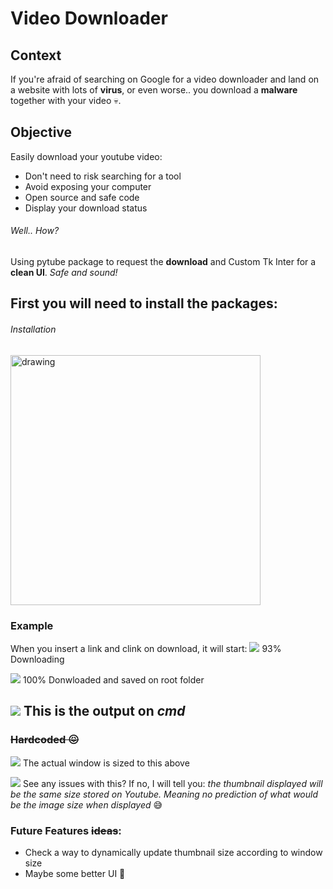 # Video Downloader

## **Context**
If you're afraid of searching on Google for a video downloader and land on a website with lots of **virus**, or even worse.. you download a **malware** together with your video 💀.

## **Objective**
Easily download your youtube video:
-	Don't need to risk searching for a tool
-	Avoid exposing your computer
-	Open source and safe code
-	Display your download status

###### Well.. How?
Using pytube package to request the **download** and Custom Tk Inter for a **clean UI**.
*Safe and sound!*


## First you will need to install the packages:
###### Installation
<img src="https://imgur.com/oMCL4sP.png" alt="drawing" width="400"/>

### Example
When you insert a link and clink on download, it will start:
![](https://imgur.com/SNS6xJE.png)
93% Downloading 

![](https://imgur.com/3kOPUAK.png)
100% Donwloaded and saved on root folder

![](https://imgur.com/VxHdNgF.png)
This is the output on *cmd*
<br>
----

### ~~Hardcoded 😖~~

![](https://imgur.com/3LYTY4u.png)
The actual window is sized to this above

![](https://imgur.com/1U4x1hc.png)
See any issues with this? If no, I will tell you: *the thumbnail displayed will be the same size stored on Youtube. Meaning no prediction of what would be the image size when displayed* 😅

### Future Features ~~ideas~~:
- Check a way to dynamically update thumbnail size according to window size
- Maybe some better UI 🤔

